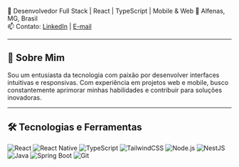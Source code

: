 🎯 Desenvolvedor Full Stack | React | TypeScript | Mobile & Web 
📍 Alfenas, MG, Brasil  
📫 Contato: [LinkedIn](https://www.linkedin.com/in/jpccarvalho) | [E-mail](mailto:jpauloc97@gmail.com)

---

## 🚀 Sobre Mim

Sou um entusiasta da tecnologia com paixão por desenvolver interfaces intuitivas e responsivas. Com experiência em projetos web e mobile, busco constantemente aprimorar minhas habilidades e contribuir para soluções inovadoras.

---

## 🛠️ Tecnologias e Ferramentas

![React](https://img.shields.io/badge/-React-61DAFB?logo=react&logoColor=white&style=flat)
![React Native](https://img.shields.io/badge/-React_Native-61DAFB?logo=react&logoColor=white&style=flat)
![TypeScript](https://img.shields.io/badge/-TypeScript-007ACC?logo=typescript&logoColor=white&style=flat)
![TailwindCSS](https://img.shields.io/badge/-TailwindCSS-06B6D4?logo=tailwindcss&logoColor=white&style=flat)
![Node.js](https://img.shields.io/badge/-Node.js-339933?logo=node.js&logoColor=white&style=flat)
![NestJS](https://img.shields.io/badge/-NestJS-E0234E?logo=nestjs&logoColor=white&style=flat)
![Java](https://img.shields.io/badge/-Java-007396?logo=openjdk&logoColor=white&style=flat)
![Spring Boot](https://img.shields.io/badge/-Spring_Boot-6DB33F?logo=spring-boot&logoColor=white&style=flat)
![Git](https://img.shields.io/badge/-Git-F05032?logo=git&logoColor=white&style=flat)
